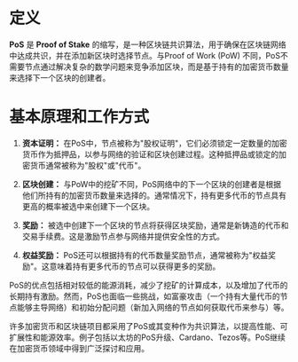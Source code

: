 # 定义
**PoS** 是 **Proof of Stake** 的缩写，是一种区块链共识算法，用于确保在区块链网络中达成共识，并在添加新区块时选择节点。与Proof of Work (PoW) 不同，PoS不需要节点通过解决复杂的数学问题来竞争添加区块，而是基于持有的加密货币数量来选择下一个区块的创建者。

# 基本原理和工作方式

1. **资本证明：** 在PoS中，节点被称为"股权证明"，它们必须锁定一定数量的加密货币作为抵押品，以参与网络的验证和区块创建过程。这种抵押品或锁定的加密货币通常被称为"股权"或"代币"。

2. **区块创建：** 与PoW中的挖矿不同，PoS网络中的下一个区块的创建者是根据他们所持有的加密货币数量来选择的。通常情况下，持有更多代币的节点具有更高的概率被选中来创建下一个区块。

3. **奖励：** 被选中创建下一个区块的节点将获得区块奖励，通常是新铸造的代币和交易手续费。这是激励节点参与网络并提供安全性的方式。

4. **权益奖励：** PoS还可以根据持有的代币数量奖励节点，通常被称为"权益奖励"。这意味着持有更多代币的节点可以获得更多的奖励。

PoS的优点包括相对较低的能源消耗，减少了挖矿的计算成本，以及增加了代币的长期持有激励。然而，PoS也面临一些挑战，如富豪攻击（一个持有大量代币的节点能够主导网络）和初始分配问题（新加入网络的节点如何获取代币来参与）等。

许多加密货币和区块链项目都采用了PoS或其变种作为共识算法，以提高性能、可扩展性和能源效率。例子包括以太坊的PoS升级、Cardano、Tezos等。PoS继续在加密货币领域中得到广泛探讨和应用。
